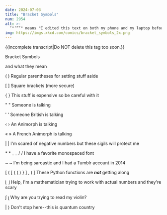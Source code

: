 ```yaml
---
date: 2024-07-03
title: "Bracket Symbols"
num: 2954
alt: >-
  ’"‘”’" means "I edited this text on both my phone and my laptop before sending it"
img: https://imgs.xkcd.com/comics/bracket_symbols_2x.png
---
```

{{incomplete transcript|Do NOT delete this tag too soon.}}

Bracket Symbols

and what they mean

( ) Regular parentheses for setting stuff aside

[ ] Square brackets (more secure)

{ } This stuff is expensive so be careful with it

" " Someone is talking

' ' Someone British is talking

‹ › An Animorph is talking

« » A French Animorph is talking

| | I'm scared of negative numbers but these sigils will protect me

\* \* \_ \_ / / I have a favorite monospaced font

~ ~ I'm being sarcastic and I had a Tumblr account in 2014

[ ( [ { ( ) } ] , ) ] These Python functions are ***not*** getting along

⌊ ⌋ Help, I'm a mathematician trying to work with actual numbers and they're scary

ʃ ʅ Why are you trying to read my violin?

| ⟩ Don't stop here--this is quantum country